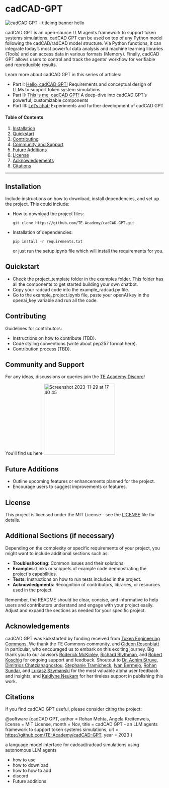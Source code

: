 # cadCAD-GPT

![cadCAD GPT - titleimg banner hello](https://github.com/TE-Academy/cadCAD-GPT/assets/42371947/86a4663b-ce48-40f5-b3ec-df8b6707fe6e)

cadCAD GPT is an open-source LLM agents framework to support token systems simulations. cadCAD GPT can be used on top of any Python model following the cadCAD/radCAD model structure. Via Python functions, it can integrate today’s most powerful data analysis and machine learning libraries (Tools) and can access data in various formats (Memory). Finally, cadCAD GPT allows users to control and track the agents’ workflow for verifiable and reproducible results.


Learn more about cadCAD GPT in this series of articles:

- Part I: [Hello, cadCAD GPT!](https://mirror.xyz/0xFD1b6961B8CDAcaE0bb35b0f1e78b46b900735af/sLExFlURJEGbdBS4WrY4EsbOddQQ4uaHnIzSAzMNhsA) Requirements and conceptual design of LLMs to support token system simulations
- Part II: [This is me, cadCAD GPT!](https://mirror.xyz/0xFD1b6961B8CDAcaE0bb35b0f1e78b46b900735af/V1ybyg0t8eNz8ADq5GiBQrhP3i_rRKOCtp_mkjH8j68) A deep-dive into cadCAD GPT’s powerful, customizable components
- Part III: [Let’s chat!](https://mirror.xyz/0xFD1b6961B8CDAcaE0bb35b0f1e78b46b900735af/5Av2t43i3AhSELIb2yuMqLsKDIyUV5LrVA9EJ5ljaBo) Experiments and further development of cadCAD GPT


#### Table of Contents

1. [Installation](#installation)
2. [Quickstart](#quickstart)
3. [Contributing](#contributing)
4. [Community and Support](#community-and-support)
5. [Future Additions](#future-additions)
6. [License](#license)
7. [Acknowledgements](#acknowledgements)
8. [Citations](#citations)

---

## Installation

Include instructions on how to download, install dependencies, and set up the project. This could include:

- How to download the project files:
  ```
  git clone https://github.com/TE-Academy/cadCAD-GPT.git
  ```
- Installation of dependencies:
  ```
  pip install -r requirements.txt
  ```
  or just run the setup.ipynb file which will install the requirements for you.


## Quickstart

- Check the project_template folder in the examples folder. This folder has all the components to get started building your own chatbot.
- Copy your radcad code into the example_radcad.py file.
- Go to the example_project.ipynb file, paste your openAI key in the openai_key variable and run all the code.

## Contributing

Guidelines for contributors:

- Instructions on how to contribute (TBD).
- Code styling conventions (write about pep257 format here).
- Contribution process (TBD).

## Community and Support

For any ideas, discussions or queries join the [TE Academy Discord](https://discord.gg/te-academy)!

You'll find us  here
<img width="226" alt="Screenshot 2023-11-29 at 17 40 45" src="https://github.com/TE-Academy/cadCAD-GPT/assets/42371947/fe313fca-870d-4fd7-9902-fd2a38f0a9ba">


## Future Additions

- Outline upcoming features or enhancements planned for the project.
- Encourage users to suggest improvements or features.

## License

This project is licensed under the MIT License - see the [LICENSE](https://github.com/TE-Academy/cadCAD-GPT/blob/main/LICENSE) file for details.


## Additional Sections (if necessary)

Depending on the complexity or specific requirements of your project, you might want to include additional sections such as:

- **Troubleshooting**: Common issues and their solutions.
- **Examples**: Links or snippets of example code demonstrating the project's capabilities.
- **Tests**: Instructions on how to run tests included in the project.
- **Acknowledgments**: Recognition of contributors, libraries, or resources used in the project.

Remember, the README should be clear, concise, and informative to help users and contributors understand and engage with your project easily. Adjust and expand the sections as needed for your specific project.


## Acknowledgements
cadCAD GPT was kickstarted by funding received from [Token Engineering Commons](https://twitter.com/tecmns). We thank the TE Commons community, and [Gideon Rosenblatt](https://twitter.com/gideonro) in particular, who encouraged us to embark on this exciting journey. Big thank you to our advisors [Roderick McKinley](https://twitter.com/RealTokenDesign), [Richard Blythman](https://twitter.com/richardblythman), and [Robert Koschig](https://twitter.com/KoschigRobert) for ongoing support and feedback. Shoutout to [Dr. Achim Struve](https://twitter.com/drcryve), [Dimitrios Chatzianagnostou](https://twitter.com/ChatziDimi), [Stephanie Tramicheck](https://www.linkedin.com/in/stephanietramicheck), [Ivan Bermejo](https://es.linkedin.com/in/ivanbermejocatalan), [Rohan Sundar](https://twitter.com/skelegrow), and [Lukasz Szymanski](https://twitter.com/woocash_eth) for the most valuable alpha user feedback and insights, and [Kaidlyne Neukam](https://twitter.com/Kaidlyne_Neukam) for her tireless support in publishing this work.


## Citations
If you find cadCAD GPT useful, please consider citing the project:

@software {cadCAD GPT,
    author = Rohan Mehta, Angela Kreitenweis,
    license = MIT License,
    month = Nov,
    title = cadCAD GPT - an LLM agents framework to support token systems simulations,
    url = https://github.com/TE-Academy/cadCAD-GPT,
    year = 2023
}


a language model interface for cadcad/radcad simulations using autonomous LLM agents 
- how to use
- how to download
- how to how to add 
- discord 
- Future additions

